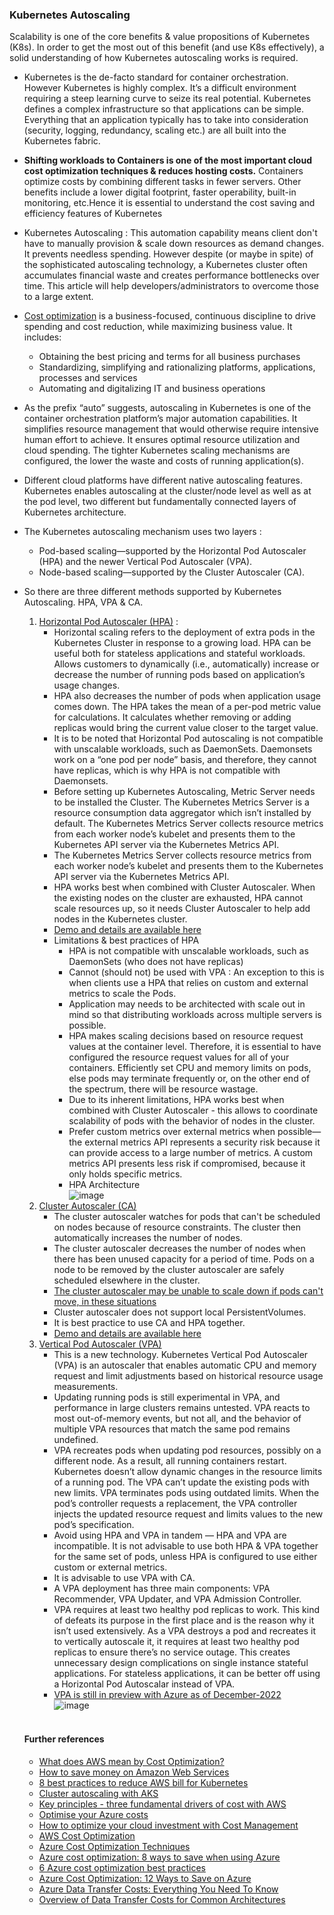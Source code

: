 ### Kubernetes Autoscaling
Scalability is one of the core benefits & value propositions of Kubernetes (K8s). In order to get the most out of this benefit (and use K8s effectively), a solid understanding of how Kubernetes autoscaling works is required.  <br/>
* Kubernetes is the de-facto standard for container orchestration. However Kubernetes is highly complex. It’s a difficult environment requiring a steep learning curve to seize its real potential. Kubernetes defines a complex infrastructure so that applications can be simple. Everything that an application typically has to take into consideration (security, logging, redundancy, scaling etc.) are all built into the Kubernetes fabric. <br/>
* **Shifting workloads to Containers is one of the most important cloud cost optimization techniques & reduces hosting costs.** Containers optimize costs by combining different tasks in fewer servers. Other benefits include a lower digital footprint, faster operability, built-in monitoring, etc.Hence it is essential to understand the cost saving and efficiency features of Kubernetes<br/>
* Kubernetes Autoscaling : This automation capability means client don't have to manually provision & scale down resources as demand changes. It prevents needless spending. However despite (or maybe in spite) of the sophisticated autoscaling technology, a Kubernetes cluster often accumulates financial waste and creates performance bottlenecks over time. This article will help developers/administrators to overcome those to a large extent. <br/>
* [Cost optimization](https://www.gartner.com/en/information-technology/glossary/cost-optimization) is a business-focused, continuous discipline to drive spending and cost reduction, while maximizing business value. It includes:<br/>
  * Obtaining the best pricing and terms for all business purchases <br/>
  * Standardizing, simplifying and rationalizing platforms, applications, processes and services <br/>
  * Automating and digitalizing IT and business operations <br/>
* As the prefix “auto” suggests, autoscaling in Kubernetes is one of the container orchestration platform’s major automation capabilities. It simplifies resource management that would otherwise require intensive human effort to achieve. It ensures optimal resource utilization and cloud spending. The tighter Kubernetes scaling mechanisms are configured, the lower the waste and costs of running application(s).  <br/>
* Different cloud platforms have different native autoscaling features. Kubernetes enables autoscaling at the cluster/node level as well as at the pod level, two different but fundamentally connected layers of Kubernetes architecture. <br/>
* The Kubernetes autoscaling mechanism uses two layers : 
  * Pod-based scaling—supported by the Horizontal Pod Autoscaler (HPA) and the newer Vertical Pod Autoscaler (VPA).<br/>
  * Node-based scaling—supported by the Cluster Autoscaler (CA). <br/>
* So there are three different methods supported by Kubernetes Autoscaling. HPA, VPA & CA. <br/>

   1. [Horizontal Pod Autoscaler (HPA)](https://kubernetes.io/docs/tasks/run-application/horizontal-pod-autoscale/) : <br/>
      * Horizontal scaling refers to the deployment of extra pods in the Kubernetes Cluster in response to a growing load. HPA can be useful both for stateless applications and stateful workloads. Allows customers to dynamically (i.e., automatically) increase or decrease the number of running pods based on application’s usage changes.<br/>
      * HPA also decreases the number of pods when application usage comes down. The HPA takes the mean of a per-pod metric value for calculations. It calculates whether removing or adding replicas would bring the current value closer to the target value. <br/>
      * It is to be noted that Horizontal Pod autoscaling is not compatible with unscalable workloads,  such as DaemonSets. Daemonsets work on a “one pod per node” basis, and therefore, they cannot have replicas, which is why HPA is not compatible with Daemonsets. <br/>
      * Before setting up Kubernetes Autoscaling, Metric Server needs to be installed the Cluster. The Kubernetes Metrics Server is a resource consumption data aggregator which isn’t installed by default. The Kubernetes Metrics Server collects resource metrics from each worker node’s kubelet and presents them to the Kubernetes API server via the Kubernetes Metrics API. <br/>
      * The Kubernetes Metrics Server collects resource metrics from each worker node’s kubelet and presents them to the Kubernetes API server via the Kubernetes Metrics API.<br/>
      * HPA works best when combined with Cluster Autoscaler. When the existing nodes on the cluster are exhausted, HPA cannot scale resources up, so it needs Cluster Autoscaler to help add nodes in the Kubernetes cluster.<br/>
      * [Demo and details are available here](https://github.com/somrajroy/Kubernetes-HPA-minikube)<br/>
      * Limitations & best practices of HPA <br/>
        * HPA is not compatible with unscalable workloads,  such as DaemonSets (who does not have replicas) <br/>
        * Cannot (should not) be used with VPA : An exception to this is when clients use a HPA that relies on custom and external metrics to scale the Pods.<br/>
        * Application may needs to be architected with scale out in mind so that distributing workloads across multiple servers is possible. <br/>
        * HPA makes scaling decisions based on resource request values at the container level. Therefore, it is essential to have configured the resource request values for all of your containers. Efficiently set CPU and memory limits on pods, else pods may terminate frequently or, on the other end of the spectrum, there will be resource wastage. <br/>
        * Due to its inherent limitations, HPA works best when combined with Cluster Autoscaler - this allows to coordinate scalability of pods with the behavior of nodes in the cluster. <br/>
        * Prefer custom metrics over external metrics when possible—the external metrics API represents a security risk because it can provide access to a large number of metrics. A custom metrics API presents less risk if compromised, because it only holds specific metrics.<br/>
        * HPA Architecture <br/>
        ![image](https://user-images.githubusercontent.com/92582005/204138589-9f9ceefd-90ae-41db-8eb3-a1c9d847ff02.png) <br/>
   3. [Cluster Autoscaler (CA)](https://github.com/kubernetes/autoscaler/tree/master/cluster-autoscaler#cluster-autoscaler) <br/>
        * The cluster autoscaler watches for pods that can't be scheduled on nodes because of resource constraints. The cluster then automatically increases the number of nodes.<br/>
        * The cluster autoscaler decreases the number of nodes when there has been unused capacity for a period of time. Pods on a node to be removed by the cluster autoscaler are safely scheduled elsewhere in the cluster.<br/>
        * [The cluster autoscaler may be unable to scale down if pods can't move, in these situations](https://github.com/kubernetes/autoscaler/blob/master/cluster-autoscaler/FAQ.md#what-types-of-pods-can-prevent-ca-from-removing-a-node)<br/>
        * Cluster autoscaler does not support local PersistentVolumes. <br/>
        * It is best practice to use CA and HPA together. <br/>
        * [Demo and details are available here](https://github.com/somrajroy/AWS-EKS-Cluster-Autoscaling)<br/>
   5. [Vertical Pod Autoscaler (VPA)](https://github.com/kubernetes/autoscaler/tree/master/vertical-pod-autoscaler)<br/>
        * This is a new technology. Kubernetes Vertical Pod Autoscaler (VPA) is an autoscaler that enables automatic CPU and memory request and limit adjustments based on historical resource usage measurements. <br/>
        * Updating running pods is still experimental in VPA, and performance in large clusters remains untested. VPA reacts to most out-of-memory events, but not all, and the behavior of multiple VPA resources that match the same pod remains undefined. <br/>
        * VPA recreates pods when updating pod resources, possibly on a different node. As a result, all running containers restart. Kubernetes doesn’t allow dynamic changes in the resource limits of a running pod. The VPA can’t update the existing pods with new limits. VPA terminates pods using outdated limits. When the pod’s controller requests a replacement, the VPA controller injects the updated resource request and limits values to the new pod’s specification.<br/>
        * Avoid using HPA and VPA in tandem — HPA and VPA are incompatible. It is not advisable to use both HPA & VPA together for the same set of pods, unless HPA is configured to use either custom or external metrics.<br/>
        * It is advisable to use VPA with CA.<br/>
        * A VPA deployment has three main components: VPA Recommender, VPA Updater, and VPA Admission Controller. <br/>
        * VPA requires at least two healthy pod replicas to work. This kind of defeats its purpose in the first place and is the reason why it isn’t used extensively. As a VPA destroys a pod and recreates it to vertically autoscale it, it requires at least two healthy pod replicas to ensure there’s no service outage. This creates unnecessary design complications on single instance stateful applications. For stateless applications, it can be better off using a Horizontal Pod Autoscalar instead of VPA.<br/>
        * [VPA is still in preview with Azure as of December-2022](https://learn.microsoft.com/en-us/azure/aks/vertical-pod-autoscaler)<br/>
        ![image](https://user-images.githubusercontent.com/92582005/204138533-83b7007c-30e1-4dd2-b1d3-e35458a49689.png) <br/><br/>
        
   #### Further references <br/>
     * [What does AWS mean by Cost Optimization?](https://www.linkedin.com/comm/pulse/what-does-aws-mean-cost-optimization-neal-davis)<br/>
     * [How to save money on Amazon Web Services](https://www.linkedin.com/pulse/how-save-money-amazon-web-services-neal-davis)<br/>
     * [8 best practices to reduce AWS bill for Kubernetes](https://cast.ai/blog/8-best-practices-to-reduce-your-aws-bill-for-kubernetes/)<br/>
     * [Cluster autoscaling with AKS](https://learn.microsoft.com/en-us/training/modules/aks-cluster-autoscaling/)<br/>
     * [Key principles - three fundamental drivers of cost with AWS](https://docs.aws.amazon.com/whitepapers/latest/how-aws-pricing-works/key-principles.html)<br/>
     * [Optimise your Azure costs](https://azure.microsoft.com/en-in/solutions/cost-optimization/)<br/>
     * [How to optimize your cloud investment with Cost Management](https://learn.microsoft.com/en-us/azure/cost-management-billing/costs/cost-mgt-best-practices)<br/>
     * [AWS Cost Optimization](https://wa.aws.amazon.com/wellarchitected/2020-07-02T19-33-23/wat.pillar.costOptimization.en.html)<br/>
     * [Azure Cost Optimization Techniques](https://www.linkedin.com/pulse/azure-cost-optimization-techniques-dr-rabi-prasad-padhy?trk=pulse-article_more-articles_related-content-card)<br/>
     * [Azure cost optimization: 8 ways to save when using Azure](https://www.nigelfrank.com/insights/8-ways-to-save-when-using-azure)<br/>
     * [6 Azure cost optimization best practices](https://www.techtarget.com/searchcloudcomputing/tip/Implement-these-Azure-cost-optimization-best-practices)<br/>
     * [Azure Cost Optimization: 12 Ways to Save on Azure](https://bluexp.netapp.com/blog/azure-cost-optimization-12-ways-to-save-on-azure-cvo-blg)<br/>
     * [Azure Data Transfer Costs: Everything You Need To Know](https://cloudmonitor.ai/2021/08/azure-data-transfer-costs-everything-you-need-to-know/)<br/>
     * [Overview of Data Transfer Costs for Common Architectures](https://aws.amazon.com/blogs/architecture/overview-of-data-transfer-costs-for-common-architectures/)<br/>
